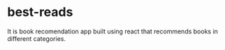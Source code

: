 # best-reads
 It is book recomendation app built using react that recommends books in different categories. 
